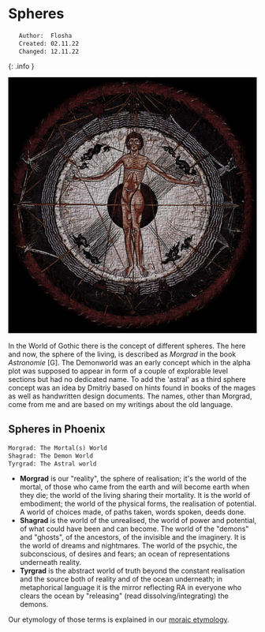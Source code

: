 # Spheres

```
   Author:  Flosha
   Created: 02.11.22   
   Changed: 12.11.22   
```
{: .info }

![Medieval Spheres](/_img/lore/spheres4.jpg)

In the World of Gothic there is the concept of different spheres. The here and now, the sphere of the living, is described as *Morgrad* in the book *Astronomie* [G]. The Demonworld was an early concept which in the alpha plot was supposed to appear in form of a couple of explorable level sections but had no dedicated name. To add the 'astral' as a third sphere concept was an idea by Dmitriy based on hints found in books of the mages as well as handwritten design documents. The names, other than Morgrad, come from me and are based on my writings about the old language. 


## Spheres in Phoenix

```
Morgrad: The Mortal(s) World  
Shagrad: The Demon World  
Tyrgrad: The Astral world   
```

* **Morgrad** is our "reality", the sphere of realisation; it's the world of the mortal, of those who came from the earth and will become earth when they die; the world of the living sharing their mortality. It is the world of embodiment; the world of the physical forms, the realisation of potential. A world of choices made, of paths taken, words spoken, deeds done.  
* **Shagrad** is the world of the unrealised, the world of power and potential, of what could have been and can become. The world of the "demons" and "ghosts", of the ancestors, of the invisible and the imaginery. It is the world of dreams and nightmares. The world of the psychic, the subconscious, of desires and fears; an ocean of representations underneath reality. 
* **Tyrgrad** is the abstract world of truth beyond the constant realisation and the source both of reality and of the ocean underneath; in metaphorical language it is the mirror reflecting RA in everyone who clears the ocean by "releasing" (read dissolving/integrating) the demons. 

Our etymology of those terms is explained in our [moraic etymology](). 

<style>

    .article ul {
        padding-left: 0;
    }
        .article ul li {
            border: 3px solid var(--darkblood);
            list-style: none;
            padding: 0.5em 1.5em;
            margin-bottom: 1em;
            font-size: 14px;
        }

        .article ul li strong {
            font-weight: normal;
            text-transform: uppercase;
        }

</style>